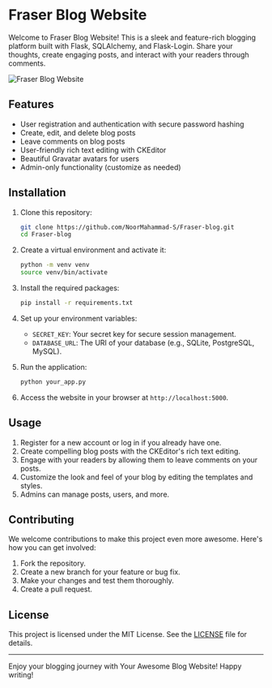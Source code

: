# Fraser Blog Website

Welcome to Fraser Blog Website! This is a sleek and feature-rich blogging platform built with Flask, SQLAlchemy, and Flask-Login.
Share your thoughts, create engaging posts, and interact with your readers through comments.

![Fraser Blog Website](blog_website_screenshot.png)

## Features

- User registration and authentication with secure password hashing
- Create, edit, and delete blog posts
- Leave comments on blog posts
- User-friendly rich text editing with CKEditor
- Beautiful Gravatar avatars for users
- Admin-only functionality (customize as needed)

## Installation

1. Clone this repository:

   ```bash
   git clone https://github.com/NoorMahammad-S/Fraser-blog.git
   cd Fraser-blog
   ```

2. Create a virtual environment and activate it:

   ```bash
   python -m venv venv
   source venv/bin/activate
   ```

3. Install the required packages:

   ```bash
   pip install -r requirements.txt
   ```

4. Set up your environment variables:

   - `SECRET_KEY`: Your secret key for secure session management.
   - `DATABASE_URL`: The URI of your database (e.g., SQLite, PostgreSQL, MySQL).

5. Run the application:

   ```bash
   python your_app.py
   ```

6. Access the website in your browser at `http://localhost:5000`.

## Usage

1. Register for a new account or log in if you already have one.
2. Create compelling blog posts with the CKEditor's rich text editing.
3. Engage with your readers by allowing them to leave comments on your posts.
4. Customize the look and feel of your blog by editing the templates and styles.
5. Admins can manage posts, users, and more.

## Contributing

We welcome contributions to make this project even more awesome. Here's how you can get involved:

1. Fork the repository.
2. Create a new branch for your feature or bug fix.
3. Make your changes and test them thoroughly.
4. Create a pull request.

## License

This project is licensed under the MIT License. See the [LICENSE](LICENSE) file for details.

---

Enjoy your blogging journey with Your Awesome Blog Website! Happy writing!

